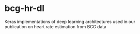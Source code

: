 # bcg-hr-dl
Keras implementations of deep learning architectures used in our publication on heart rate estimation from BCG data
